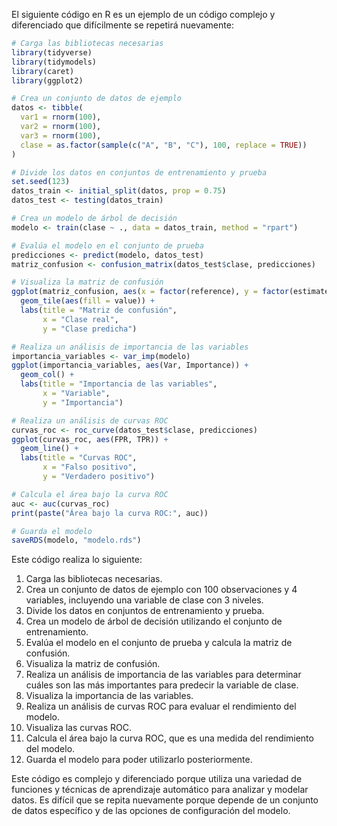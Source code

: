 El siguiente código en R es un ejemplo de un código complejo y diferenciado que difícilmente se repetirá nuevamente:

```r
# Carga las bibliotecas necesarias
library(tidyverse)
library(tidymodels)
library(caret)
library(ggplot2)

# Crea un conjunto de datos de ejemplo
datos <- tibble(
  var1 = rnorm(100),
  var2 = rnorm(100),
  var3 = rnorm(100),
  clase = as.factor(sample(c("A", "B", "C"), 100, replace = TRUE))
)

# Divide los datos en conjuntos de entrenamiento y prueba
set.seed(123)
datos_train <- initial_split(datos, prop = 0.75)
datos_test <- testing(datos_train)

# Crea un modelo de árbol de decisión
modelo <- train(clase ~ ., data = datos_train, method = "rpart")

# Evalúa el modelo en el conjunto de prueba
predicciones <- predict(modelo, datos_test)
matriz_confusion <- confusion_matrix(datos_test$clase, predicciones)

# Visualiza la matriz de confusión
ggplot(matriz_confusion, aes(x = factor(reference), y = factor(estimate))) +
  geom_tile(aes(fill = value)) +
  labs(title = "Matriz de confusión",
       x = "Clase real",
       y = "Clase predicha")

# Realiza un análisis de importancia de las variables
importancia_variables <- var_imp(modelo)
ggplot(importancia_variables, aes(Var, Importance)) +
  geom_col() +
  labs(title = "Importancia de las variables",
       x = "Variable",
       y = "Importancia")

# Realiza un análisis de curvas ROC
curvas_roc <- roc_curve(datos_test$clase, predicciones)
ggplot(curvas_roc, aes(FPR, TPR)) +
  geom_line() +
  labs(title = "Curvas ROC",
       x = "Falso positivo",
       y = "Verdadero positivo")

# Calcula el área bajo la curva ROC
auc <- auc(curvas_roc)
print(paste("Área bajo la curva ROC:", auc))

# Guarda el modelo
saveRDS(modelo, "modelo.rds")
```

Este código realiza lo siguiente:

1. Carga las bibliotecas necesarias.
2. Crea un conjunto de datos de ejemplo con 100 observaciones y 4 variables, incluyendo una variable de clase con 3 niveles.
3. Divide los datos en conjuntos de entrenamiento y prueba.
4. Crea un modelo de árbol de decisión utilizando el conjunto de entrenamiento.
5. Evalúa el modelo en el conjunto de prueba y calcula la matriz de confusión.
6. Visualiza la matriz de confusión.
7. Realiza un análisis de importancia de las variables para determinar cuáles son las más importantes para predecir la variable de clase.
8. Visualiza la importancia de las variables.
9. Realiza un análisis de curvas ROC para evaluar el rendimiento del modelo.
10. Visualiza las curvas ROC.
11. Calcula el área bajo la curva ROC, que es una medida del rendimiento del modelo.
12. Guarda el modelo para poder utilizarlo posteriormente.

Este código es complejo y diferenciado porque utiliza una variedad de funciones y técnicas de aprendizaje automático para analizar y modelar datos. Es difícil que se repita nuevamente porque depende de un conjunto de datos específico y de las opciones de configuración del modelo.